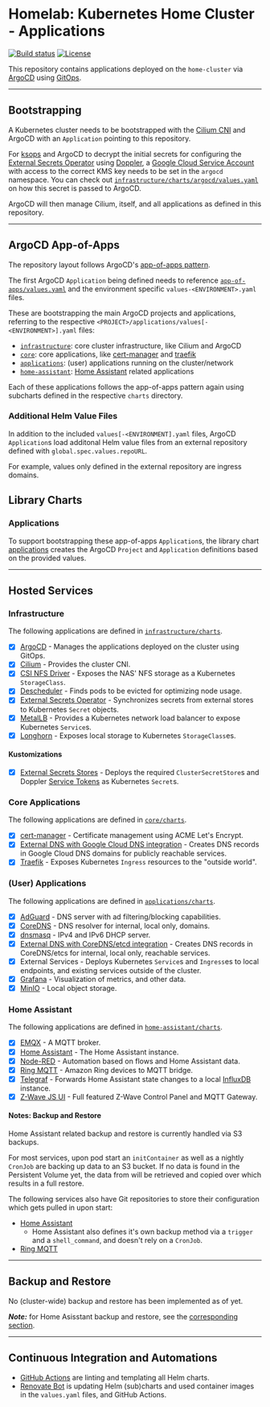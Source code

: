 # Homelab: Kubernetes Home Cluster - Applications

[![Build status](https://img.shields.io/github/actions/workflow/status/muhlba91/homelab-kubernetes-home-applications/pipeline.yml?style=for-the-badge)](https://github.com/muhlba91/homelab-kubernetes-home-applications/actions/workflows/pipeline.yml)
[![License](https://img.shields.io/github/license/muhlba91/homelab-kubernetes-home-applications?style=for-the-badge)](LICENSE.md)

This repository contains applications deployed on the `home-cluster` via [ArgoCD](https://argo-cd.readthedocs.io/en/stable/) using [GitOps](https://opengitops.dev).

---

## Bootstrapping

A Kubernetes cluster needs to be bootstrapped with the [Cilium CNI](https://cilium.io) and ArgoCD with an `Application` pointing to this repository.

For [ksops](https://github.com/viaduct-ai/kustomize-sops) and ArgoCD to decrypt the initial secrets for configuring the [External Secrets Operator](http://external-secrets.io) using [Doppler](http://doppler.com), a [Google Cloud Service Account](https://cloud.google.com/docs/authentication#service-accounts) with access to the correct KMS key needs to be set in the `argocd` namespace. You can check out [`infrastructure/charts/argocd/values.yaml`](infrastructure/charts/argocd/values.yaml) on how this secret is passed to ArgoCD.

ArgoCD will then manage Cilium, itself, and all applications as defined in this repository.

---

## ArgoCD App-of-Apps

The repository layout follows ArgoCD's [app-of-apps pattern](https://argo-cd.readthedocs.io/en/stable/operator-manual/cluster-bootstrapping/).

The first ArgoCD `Application` being defined needs to reference [`app-of-apps/values.yaml`](app-of-apps/values.yaml) and the environment specific `values-<ENVIRONMENT>.yaml` files.

These are bootstrapping the main ArgoCD projects and applications, referring to the respective `<PROJECT>/applications/values[-<ENVIRONMENT>].yaml` files:

- [`infrastructure`](#infrastructure): core cluster infrastructure, like Cilium and ArgoCD
- [`core`](#core-applications): core applications, like [cert-manager](http://cert-manager.io) and [traefik](https://traefik.io)
- [`applications`](#user-applications): (user) applications running on the cluster/network
- [`home-assistant`](#home-assistant): [Home Assistant](http://home-assistant.io) related applications

Each of these applications follows the app-of-apps pattern again using subcharts defined in the respective `charts` directory.

### Additional Helm Value Files

In addition to the included `values[-<ENVIRONMENT].yaml` files, ArgoCD `Application`s load additonal Helm value files from an external repository defined with `global.spec.values.repoURL`.

For example, values only defined in the external repository are ingress domains.

## Library Charts

### Applications

To support bootstrapping these app-of-apps `Application`s, the library chart [applications](library/charts/applications) creates the ArgoCD `Project` and `Application` definitions based on the provided values.

---

## Hosted Services

### Infrastructure

The following applications are defined in [`infrastructure/charts`](infrastructure/charts).

- [x] [ArgoCD](https://argo-cd.readthedocs.io/en/stable/) - Manages the applications deployed on the cluster using GitOps.
- [x] [Cilium](https://cilium.io) - Provides the cluster CNI.
- [x] [CSI NFS Driver](https://github.com/kubernetes-csi/csi-driver-nfs/tree/master) - Exposes the NAS' NFS storage as a Kubernetes `StorageClass`.
- [x] [Descheduler](https://github.com/kubernetes-sigs/descheduler) - Finds pods to be evicted for optimizing node usage.
- [x] [External Secrets Operator](http://external-secrets.io) - Synchronizes secrets from external stores to Kubernetes `Secret` objects.
- [x] [MetalLB](https://metallb.universe.tf) - Provides a Kubernetes network load balancer to expose Kubernetes `Service`s.
- [x] [Longhorn](https://longhorn.io) - Exposes local storage to Kubernetes `StorageClass`es.

#### Kustomizations

- [x] [External Secrets Stores](infrastructure/kustomizations/external-secrets-stores) - Deploys the required `ClusterSecretStore`s and Doppler [Service Tokens](https://docs.doppler.com/docs/service-tokens) as Kubernetes `Secret`s.

### Core Applications

The following applications are defined in [`core/charts`](core/charts).

- [x] [cert-manager](https://cert-manager.io) - Certificate management using ACME Let's Encrypt.
- [x] [External DNS with Google Cloud DNS integration](https://github.com/kubernetes-sigs/external-dns) - Creates DNS records in Google Cloud DNS domains for publicly reachable services.
- [x] [Traefik](https://traefik.io) - Exposes Kubernetes `Ingress` resources to the "outside world".

### (User) Applications

The following applications are defined in [`applications/charts`](applications/charts).

- [x] [AdGuard](https://adguard.com/en/adguard-home/overview.html) - DNS server with ad filtering/blocking capabilities.
- [x] [CoreDNS](https://coredns.io) - DNS resolver for internal, local only, domains.
- [x] [dnsmasq](https://thekelleys.org.uk/dnsmasq/doc.html) - IPv4 and IPv6 DHCP server.
- [x] [External DNS with CoreDNS/etcd integration](https://github.com/kubernetes-sigs/external-dns) - Creates DNS records in CoreDNS/etcs for internal, local only, reachable services.
- [x] External Services - Deploys Kubernetes `Service`s and `Ingress`es to local endpoints, and existing services outside of the cluster.
- [x] [Grafana](http://grafana.com) - Visualization of metrics, and other data.
- [x] [MinIO](https://min.io) - Local object storage.

### Home Assistant

The following applications are defined in [`home-assistant/charts`](home-assistant/charts).

- [x] [EMQX](https://www.emqx.io) - A MQTT broker.
- [x] [Home Assistant](https://home-assistant.io) - The Home Assistant instance.
- [x] [Node-RED](https://nodered.org) - Automation based on flows and Home Assistant data.
- [x] [Ring MQTT](https://github.com/tsightler/ring-mqtt) - Amazon Ring devices to MQTT bridge.
- [x] [Telegraf](https://www.influxdata.com/time-series-platform/telegraf/) - Forwards Home Assistant state changes to a local [InfluxDB](https://www.influxdata.com) instance.
- [x] [Z-Wave JS UI](https://github.com/zwave-js/zwave-js-ui) - Full featured Z-Wave Control Panel and MQTT Gateway.

#### Notes: Backup and Restore

Home Assistant related backup and restore is currently handled via S3 backups.

For most services, upon pod start an `initContainer` as well as a nightly `CronJob` are backing up data to an S3 bucket.
If no data is found in the Persistent Volume yet, the data from will be retrieved and copied over which results in a full restore.

The following services also have Git repositories to store their configuration which gets pulled in upon start:

- [Home Assistant](https://github.com/muhlba91/homelab-home-assistant-configuration)
  - Home Assistant also defines it's own backup method via a `trigger` and a `shell_command`, and doesn't rely on a `CronJob`.
- [Ring MQTT](https://github.com/muhlba91/homelab-ring-mqtt-configuration)

---

## Backup and Restore

No (cluster-wide) backup and restore has been implemented as of yet.

***Note:*** for Home Asisstant backup and restore, see the [corresponding section](#notes-backup-and-restore).

---

## Continuous Integration and Automations

- [GitHub Actions](https://docs.github.com/en/actions) are linting and templating all Helm charts.
- [Renovate Bot](https://github.com/renovatebot/renovate) is updating Helm (sub)charts and used container images in the `values.yaml` files, and GitHub Actions.
